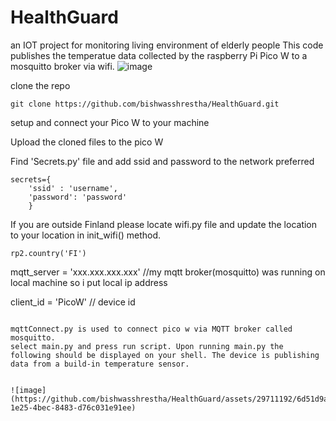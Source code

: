 # HealthGuard
an IOT project for monitoring living environment of elderly people
This code publishes the temperatue data collected by the raspberry Pi Pico W to a mosquitto broker via wifi. 
![image](https://github.com/bishwasshrestha/HealthGuard/assets/29711192/c6e235c5-7ad9-4b8b-a914-b3204a2cf51e)

clone the repo
``` 
git clone https://github.com/bishwasshrestha/HealthGuard.git
```
setup and connect your Pico W to your machine

Upload the cloned files to the pico W 

Find 'Secrets.py' file and add ssid and password to the network preferred
```
secrets={
    'ssid' : 'username',
    'password': 'password'
    }
```
If you are outside Finland please locate wifi.py file and update the location to your location in init_wifi() method.
```
rp2.country('FI')

```
mqtt_server = 'xxx.xxx.xxx.xxx' //my mqtt broker(mosquitto) was running on local machine so i put local ip address

client_id = 'PicoW' // device id
```

mqttConnect.py is used to connect pico w via MQTT broker called mosquitto.
select main.py and press run script. Upon running main.py the following should be displayed on your shell. The device is publishing data from a build-in temperature sensor.


![image](https://github.com/bishwasshrestha/HealthGuard/assets/29711192/6d51d9ad-1e25-4bec-8483-d76c031e91ee)

